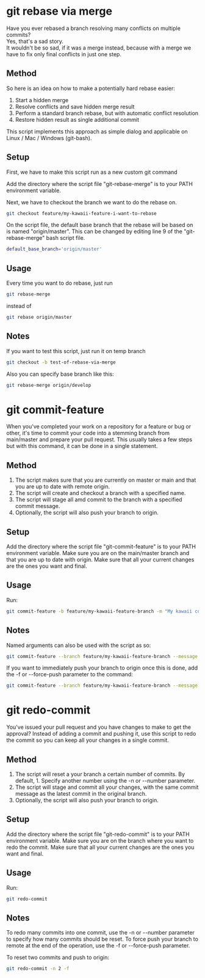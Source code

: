 # git rebase via merge #

Have you ever rebased a branch resolving many conflicts on multiple commits?  
Yes, that's a sad story.  
It wouldn't be so sad, if it was a merge instead, because with a merge 
we have to fix only final conflicts in just one step.

## Method ##

So here is an idea on how to make a potentially hard rebase easier:
1. Start a hidden merge
2. Resolve conflicts and save hidden merge result
3. Perform a standard branch rebase, but with automatic conflict resolution
4. Restore hidden result as single additional commit

This script implements this approach as simple dialog and applicable on Linux / Mac / Windows (git-bash).

## Setup ##

First, we have to make this script run as a new custom git command

Add the directory where the script file "git-rebase-merge" is to your PATH environment variable.

Next, we have to checkout the branch we want to do the rebase on.

```bash
git checkout feature/my-kawaii-feature-i-want-to-rebase
```

On the script file, the default base branch that the rebase will be based on is named "origin/master".
This can be changed by editing line 9 of the "git-rebase-merge" bash script file.

```bash
default_base_branch='origin/master'
```

## Usage ##

Every time you want to do rebase, just run

```bash
git rebase-merge
```

instead of

```bash
git rebase origin/master
```

## Notes ##

If you want to test this script, just run it on temp branch

```bash
git checkout -b test-of-rebase-via-merge
```

Also you can specify base branch like this:

```bash
git rebase-merge origin/develop
```


# git commit-feature #

When you've completed your work on a repository for a feature or bug or other, it's time to commit your code into a stemming branch from main/master and prepare your pull request. This usually takes a few steps but with this command, it can be done in a single statement.

## Method ##

1. The script makes sure that you are currently on master or main and that you are up to date with remote origin.
2. The script will create and checkout a branch with a specified name.
3. The script will stage all amd commit to the branch with a specified commit message.
4. Optionally, the script will also push your branch to origin.

## Setup ##

Add the directory where the script file "git-commit-feature" is to your PATH environment variable.
Make sure you are on the main/master branch and that you are up to date with origin.
Make sure that all your current changes are the ones you want and final.

## Usage ##

Run:
```bash
git commit-feature -b feature/my-kawaii-feature-branch -m "My kawaii commit message"
```

## Notes ##

Named arguments can also be used with the script as so:
```bash
git commit-feature --branch feature/my-kawaii-feature-branch --message "My kawaii commit message"
```

If you want to immediately push your branch to origin once this is done, add the -f or --force-push parameter to the command:
```bash
git commit-feature --branch feature/my-kawaii-feature-branch --message "My kawaii commit message -f"
```


# git redo-commit #

You've issued your pull request and you have changes to make to get the approval? Instead of adding a commit and pushing it, use this script to redo the commit so you can keep all your changes in a single commit.

## Method ##

1. The script will reset a your branch a certain number of commits. By default, 1. Specify another number using the -n or --number parameter.
2. The script will stage and commit all your changes, with the same commit message as the latest commit in the original branch.
4. Optionally, the script will also push your branch to origin.

## Setup ##

Add the directory where the script file "git-redo-commit" is to your PATH environment variable.
Make sure you are on the branch where you want to redo the commit.
Make sure that all your current changes are the ones you want and final.

## Usage ##

Run:
```bash
git redo-commit
```

## Notes ##

To redo many commits into one commit, use the -n or --number parameter to specify how many commits should be reset.
To force push your branch to remote at the end of the operation, use the -f or --force-push parameter.

To reset two commits and push to origin:
```bash
git redo-commit -n 2 -f
```
